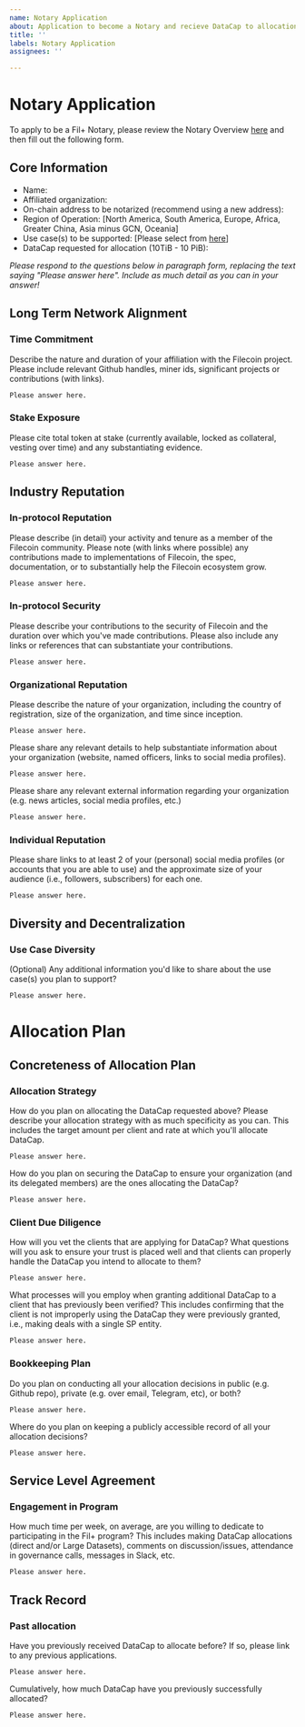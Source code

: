 ```yaml
---
name: Notary Application
about: Application to become a Notary and recieve DataCap to allocation (both new and existing notaries should fill this out)
title: ''
labels: Notary Application
assignees: ''

---
```

# Notary Application

To apply to be a Fil+ Notary, please review the Notary Overview [here](https://github.com/filecoin-project/notary-governance/tree/main/notaries#overview) and then fill out the following form. 

## Core Information
- Name:
- Affiliated organization: 
- On-chain address to be notarized (recommend using a new address):
- Region of Operation: [North America, South America, Europe, Africa, Greater China, Asia minus GCN, Oceania]
- Use case(s) to be supported: [Please select from [here](/notaries/templates/README.md#definitions)]
- DataCap requested for allocation (10TiB - 10 PiB):

_Please respond to the questions below in paragraph form, replacing the text saying "Please answer here". Include as much detail as you can in your answer!_

## Long Term Network Alignment
### Time Commitment
Describe the nature and duration of your affiliation with the Filecoin project. Please include relevant Github handles, miner ids, significant projects or contributions (with links).
```
Please answer here.
```

### Stake Exposure
Please cite total token at stake (currently available, locked as collateral, vesting over time) and any substantiating evidence.
```
Please answer here.
```

## Industry Reputation
### In-protocol Reputation
Please describe (in detail) your activity and tenure as a member of the Filecoin community. Please note (with links where possible) any contributions made to implementations of Filecoin, the spec, documentation, or to substantially help the Filecoin ecosystem grow. 
```
Please answer here.
```

### In-protocol Security
Please describe your contributions to the security of Filecoin and the duration over which you've made contributions. Please also include any links or references that can substantiate your contributions. 
```
Please answer here. 
```

### Organizational Reputation
Please describe the nature of your organization, including the country of registration, size of the organization, and time since inception.
```
Please answer here.
```

Please share any relevant details to help substantiate information about your organization (website, named officers, links to social media profiles).
```
Please answer here.
```

Please share any relevant external information regarding your organization (e.g. news articles, social media profiles, etc.)
```
Please answer here.
```

### Individual Reputation
Please share links to at least 2 of your (personal) social media profiles (or accounts that you are able to use) and the approximate size of your audience (i.e., followers, subscribers) for each one.
```
Please answer here.
```

## Diversity and Decentralization
### Use Case Diversity
(Optional) Any additional information you'd like to share about the use case(s) you plan to support?
```
Please answer here.
```


# Allocation Plan
## Concreteness of Allocation Plan 
### Allocation Strategy
How do you plan on allocating the DataCap requested above? Please describe your allocation strategy with as much specificity as you can. This includes the target amount per client and rate at which you'll allocate DataCap.
```
Please answer here.
```

How do you plan on securing the DataCap to ensure your organization (and its delegated members) are the ones allocating the DataCap?
```
Please answer here.
```

### Client Due Diligence
How will you vet the clients that are applying for DataCap? What questions will you ask to ensure your trust is placed well and that clients can properly handle the DataCap you intend to allocate to them? 
```
Please answer here. 
```

What processes will you employ when granting additional DataCap to a client that has previously been verified? This includes confirming that the client is not improperly using the DataCap they were previously granted, i.e., making deals with a single SP entity.
```
Please answer here. 
```

### Bookkeeping Plan
Do you plan on conducting all your allocation decisions in public (e.g. Github repo), private (e.g. over email, Telegram, etc), or both? 
```
Please answer here. 
```

Where do you plan on keeping a publicly accessible record of all your allocation decisions?
```
Please answer here.
```

## Service Level Agreement
### Engagement in Program
How much time per week, on average, are you willing to dedicate to participating in the Fil+ program? This includes making DataCap allocations (direct and/or Large Datasets), comments on discussion/issues, attendance in governance calls, messages in Slack, etc.
```
Please answer here.
```


## Track Record
### Past allocation 
Have you previously received DataCap to allocate before? If so, please link to any previous applications.
```
Please answer here.
```

Cumulatively, how much DataCap have you previously successfully allocated? 
```
Please answer here. 
```

